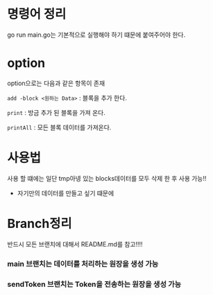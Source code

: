 # 명령어 정리

go run main.go는 기본적으로 실행해야 하기 떄문에 붙여주어야 한다.


# option

option으로는 다음과 같은 항목이 존재

`add -block <원하는 Data>`  : 블록을 추가 한다.

`print` : 방금 추가 된 블록을 가져 온다.

`printAll` : 모든 블록 데이터를 가져온다.

# 사용법
사용 할 떄에는 일단 tmp아넹 있는 blocks데이터를 모두 삭제 한 후 사용 가능!!
- 자기만의 데이터를 만들고 싶기 떄문에


# Branch정리

반드시 모든 브랜치에 대해서 README.md를 참고!!!!

### main 브랜치는 데이터를 처리하는 원장을 생성 가능

### sendToken 브랜치는 Token을 전송하는 원장을 생성 가능
